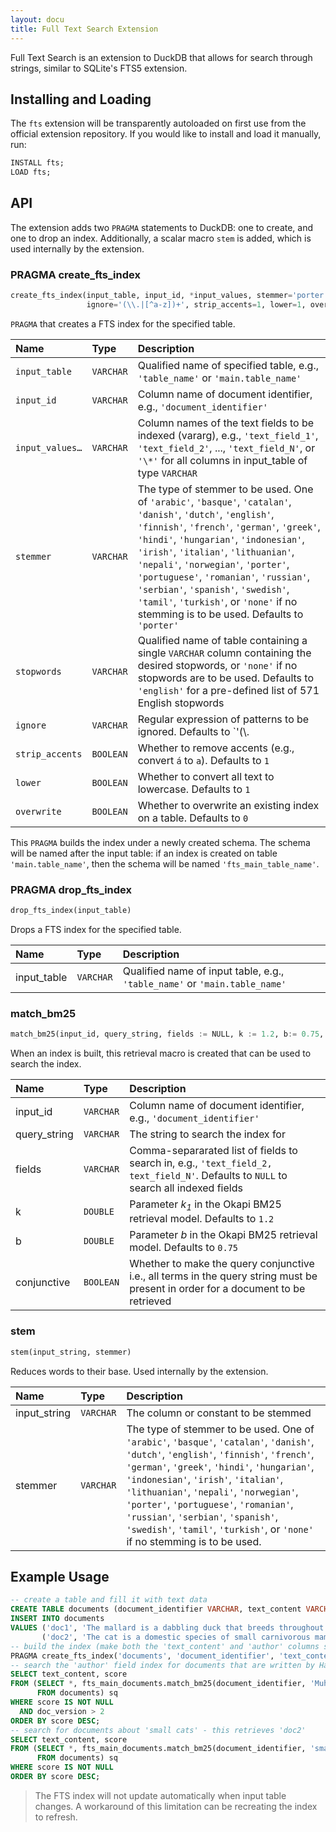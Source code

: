 ```yaml
---
layout: docu
title: Full Text Search Extension
---
```


Full Text Search is an extension to DuckDB that allows for search through strings, similar to SQLite's FTS5 extension.  

## Installing and Loading

The `fts` extension will be transparently autoloaded on first use from the official extension repository.
If you would like to install and load it manually, run:

```sql
INSTALL fts;
LOAD fts;
```

## API

The extension adds two `PRAGMA` statements to DuckDB: one to create, and one to drop an index. Additionally, a scalar macro `stem` is added, which is used internally by the extension.

### PRAGMA create_fts_index

```python
create_fts_index(input_table, input_id, *input_values, stemmer='porter', stopwords='english',
                 ignore='(\\.|[^a-z])+', strip_accents=1, lower=1, overwrite=0)
```
`PRAGMA` that creates a FTS index for the specified table.

| Name | Type | Description |
|:--|:--|:----------|
|`input_table`|`VARCHAR`|Qualified name of specified table, e.g., `'table_name'` or `'main.table_name'`|
|`input_id`|`VARCHAR`|Column name of document identifier, e.g., `'document_identifier'`|
|`input_values…`|`VARCHAR`|Column names of the text fields to be indexed (vararg), e.g., `'text_field_1'`, `'text_field_2'`, ..., `'text_field_N'`, or `'\*'` for all columns in input_table of type `VARCHAR`|
|`stemmer`|`VARCHAR`|The type of stemmer to be used. One of `'arabic'`, `'basque'`, `'catalan'`, `'danish'`, `'dutch'`, `'english'`, `'finnish'`, `'french'`, `'german'`, `'greek'`, `'hindi'`, `'hungarian'`, `'indonesian'`, `'irish'`, `'italian'`, `'lithuanian'`, `'nepali'`, `'norwegian'`, `'porter'`, `'portuguese'`, `'romanian'`, `'russian'`, `'serbian'`, `'spanish'`, `'swedish'`, `'tamil'`, `'turkish'`, or `'none'` if no stemming is to be used. Defaults to `'porter'`|
|`stopwords`|`VARCHAR`|Qualified name of table containing a single `VARCHAR` column containing the desired stopwords, or `'none'` if no stopwords are to be used. Defaults to `'english'` for a pre-defined list of 571 English stopwords|
|`ignore`|`VARCHAR`|Regular expression of patterns to be ignored. Defaults to `'(\\.|[^a-z])+'`, ignoring all escaped and non-alphabetic lowercase characters|
|`strip_accents`|`BOOLEAN`|Whether to remove accents (e.g., convert `á` to `a`). Defaults to `1`|
|`lower`|`BOOLEAN`|Whether to convert all text to lowercase. Defaults to `1`|
|`overwrite`|`BOOLEAN`|Whether to overwrite an existing index on a table. Defaults to `0`|

This `PRAGMA` builds the index under a newly created schema. The schema will be named after the input table: if an index is created on table `'main.table_name'`, then the schema will be named `'fts_main_table_name'`.

### PRAGMA drop_fts_index

```python
drop_fts_index(input_table)
```

Drops a FTS index for the specified table.

<div class="narrow_table"></div>

| Name | Type | Description |
|:--|:--|:-----------|
|input_table|`VARCHAR`|Qualified name of input table, e.g., `'table_name'` or `'main.table_name'`|

### match_bm25

```python
match_bm25(input_id, query_string, fields := NULL, k := 1.2, b:= 0.75, conjunctive := 0)
```
When an index is built, this retrieval macro is created that can be used to search the index.

| Name | Type | Description |
|:--|:--|:----------|
|input_id|`VARCHAR`|Column name of document identifier, e.g., `'document_identifier'`|
|query_string|`VARCHAR`|The string to search the index for|
|fields|`VARCHAR`|Comma-separarated list of fields to search in, e.g., `'text_field_2, text_field_N'`. Defaults to `NULL` to search all indexed fields|
|k|`DOUBLE`|Parameter _k<sub>1</sub>_ in the Okapi BM25 retrieval model. Defaults to `1.2`|
|b|`DOUBLE`|Parameter _b_ in the Okapi BM25 retrieval model. Defaults to `0.75`|
|conjunctive|`BOOLEAN`|Whether to make the query conjunctive i.e., all terms in the query string must be present in order for a document to be retrieved|

### stem

```python
stem(input_string, stemmer)
```
Reduces words to their base. Used internally by the extension.

| Name | Type | Description |
|:--|:--|:----------|
|input_string|`VARCHAR`|The column or constant to be stemmed|
|stemmer|`VARCHAR`|The type of stemmer to be used. One of `'arabic'`, `'basque'`, `'catalan'`, `'danish'`, `'dutch'`, `'english'`, `'finnish'`, `'french'`, `'german'`, `'greek'`, `'hindi'`, `'hungarian'`, `'indonesian'`, `'irish'`, `'italian'`, `'lithuanian'`, `'nepali'`, `'norwegian'`, `'porter'`, `'portuguese'`, `'romanian'`, `'russian'`, `'serbian'`, `'spanish'`, `'swedish'`, `'tamil'`, `'turkish'`, or `'none'` if no stemming is to be used.|

## Example Usage

```sql
-- create a table and fill it with text data
CREATE TABLE documents (document_identifier VARCHAR, text_content VARCHAR, author VARCHAR, doc_version INTEGER);
INSERT INTO documents
VALUES ('doc1', 'The mallard is a dabbling duck that breeds throughout the temperate.', 'Hannes Mühleisen', 3),
       ('doc2', 'The cat is a domestic species of small carnivorous mammal.', 'Laurens Kuiper', 2);
-- build the index (make both the 'text_content' and 'author' columns searchable)
PRAGMA create_fts_index('documents', 'document_identifier', 'text_content', 'author');
-- search the 'author' field index for documents that are written by Hannes - this retrieves 'doc1'
SELECT text_content, score
FROM (SELECT *, fts_main_documents.match_bm25(document_identifier, 'Muhleisen', fields := 'author') AS score
      FROM documents) sq
WHERE score IS NOT NULL
  AND doc_version > 2
ORDER BY score DESC;
-- search for documents about 'small cats' - this retrieves 'doc2'
SELECT text_content, score
FROM (SELECT *, fts_main_documents.match_bm25(document_identifier, 'small cats') AS score
      FROM documents) sq
WHERE score IS NOT NULL
ORDER BY score DESC;
```

> The FTS index will not update automatically when input table changes. A workaround of this limitation can be recreating the index to refresh.

